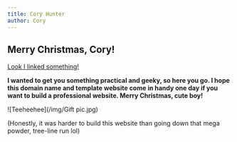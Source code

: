 ```yaml
---
title: Cory Hunter
author: Cory
---
```

## Merry Christmas, Cory!

[Look I linked something!](https://www.youtube.com/watch?v=yXQViqx6GMY)


__I wanted to get you something practical and geeky, so here you go. I hope this domain name and template website come in handy one day if you want to build a professional website. Merry Christmas, cute boy!__

![Teeheehee](/img/Gift pic.jpg)



(Honestly, it was harder to build this website than going down that mega powder, tree-line run lol)

